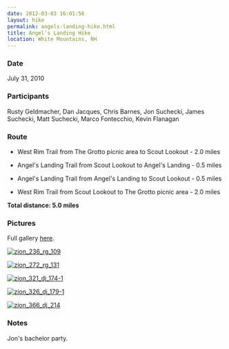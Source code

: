 ```yaml
---
date: 2012-03-03 16:01:56
layout: hike
permalink: angels-landing-hike.html
title: Angel's Landing Hike
location: White Mountains, NH
---
```


### Date


July 31, 2010
 


### Participants


Rusty Geldmacher, Dan Jacques, Chris Barnes, Jon Suchecki, James Suchecki, Matt Suchecki, Marco Fontecchio, Kevin Flanagan



### Route






  * West Rim Trail from The Grotto picnic area to Scout Lookout - 2.0 miles


  * Angel's Landing Trail from Scout Lookout to Angel's Landing - 0.5 miles


  * Angel's Landing Trail from Angel's Landing to Scout Lookout - 0.5 miles


  * West Rim Trail from Scout Lookout to The Grotto picnic area - 2.0 miles


**Total distance: 5.0 miles**



### Pictures






Full gallery [here](http://www.flickr.com/photos/geldmacher/sets/72157624544395867/with/4866736347/).





[![zion_236_rg_109](http://farm5.staticflickr.com/4142/4866654887_421f64b390.jpg)](http://www.flickr.com/photos/geldmacher/4866654887/)





[![zion_272_rg_131](http://farm5.staticflickr.com/4119/4866677703_280f2f2636.jpg)](http://www.flickr.com/photos/geldmacher/4866677703/)





[![zion_321_dj_174-1](http://farm5.staticflickr.com/4080/4867340848_b3f1556e2d.jpg)](http://www.flickr.com/photos/geldmacher/4867340848/)





[![zion_326_dj_179-1](http://farm5.staticflickr.com/4115/4866732967_7125795753.jpg)](http://www.flickr.com/photos/geldmacher/4866732967/)





[![zion_366_dj_214](http://farm5.staticflickr.com/4080/4866763593_b29c535a44.jpg)](http://www.flickr.com/photos/geldmacher/4866763593/)







### Notes


Jon's bachelor party.

